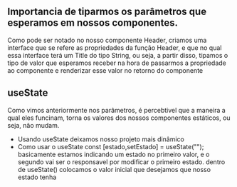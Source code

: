 ## Importancia de tiparmos os parâmetros que esperamos em nossos componentes.
Como pode ser notado no nosso componente Header, criamos uma interface que se refere as propriedades da função Header,
e que no qual essa interface terá um Title do tipo String, ou seja, a partir disso, tipamos o tipo de valor que esperamos receber na hora de 
passarmos a propriedade ao componente e renderizar esse valor no retorno do componente

## useState
Como vimos anteriormente nos parâmetros, é percebtivel que a maneira a qual eles funcinam, torna os valores dos nossos componentes estáticos, ou seja, não mudam.
- Usando useState deixamos nosso projeto mais dinâmico
- Como usar o useState
const [estado,setEstado] = useState("");
basicamente estamos indicando um estado no primeiro valor, e o segundo vai ser o responsavel por modificar o primeiro estado.
dentro de useState() colocamos o valor inicial que desejamos que nosso estado tenha
